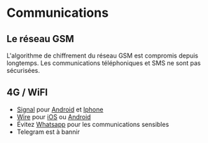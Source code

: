 Communications
==========


Le réseau GSM
----------------
L'algorithme de chiffrement du réseau GSM est compromis depuis
longtemps. Les communications téléphoniques et SMS ne sont pas
sécurisées.


4G / WiFI
----
- [Signal](https://signal.org/) pour [Android](https://play.google.com/store/apps/details?id=org.thoughtcrime.securesms) et [Iphone](https://itunes.apple.com/us/app/signal-private-messenger/id874139669?mt=8) 
- [Wire](https://wire.com/en/) pour [iOS](https://itunes.apple.com/app/wire/id930944768?mt=8) ou [Android](https://play.google.com/store/apps/details?id=com.wire)
- Évitez [Whatsapp](https://www.whatsapp.com/) pour les communications sensibles
- Telegram est à bannir

